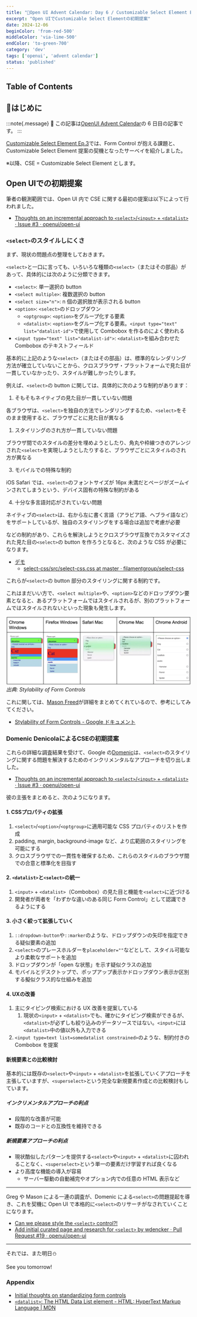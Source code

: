```yaml
---
title: "🎄Open UI Advent Calendar: Day 6 / Customizable Select Element Ep.4"
excerpt: "Open UIでCustomizable Select Elementの初期提案"
date: 2024-12-06
beginColor: 'from-red-500'
middleColor: 'via-lime-500'
endColor: 'to-green-700'
category: 'dev'
tags: ['openui', 'advent calendar']
status: 'published'
---
```

## Table of Contents

## 🎄はじめに

:::note{.message}
🎄 この記事は[OpenUI Advent Calendar](https://adventar.org/calendars/10293)の 6 日目の記事です。
:::

[Customizable Select Element Ep.3](https://blog.sakupi01.com/dev/articles/2024-openui-advent-5)では、Form Control が抱える課題と、Customizable Select Element 提案の契機となったサーベイを紹介しました。

※以降、CSE = Customizable Select Element とします。

## Open UIでの初期提案

筆者の観測範囲では、Open UI 内で CSE に関する最初の提案は以下によって行われました。

- [Thoughts on an incremental approach to `<select>`/`<input>` + `<datalist>` · Issue #3 · openui/open-ui](https://github.com/openui/open-ui/issues/3)

### `<select>`のスタイルしにくさ

まず、現状の問題点の整理をしておきます。

`<select>`と一口に言っても、いろいろな種類の`<select>`（またはその部品）があって、具体的には次のように分類できます。

- `<select>`: 単一選択の button
- `<select multiple>`: 複数選択の button
- `<select size="n">`: n 個の選択肢が表示される button
- `<option>`: `<select>`のドロップダウン
  - `<optgroup>`: `<option>`をグループ化する要素
  - `<datalist>`: `<option>`をグループ化する要素。`<input type="text" list="datalist-id">`で使用して Combobox を作るのによく使われる
- `<input type="text" list="datalist-id">`: `<datalist>`を組み合わせた Combobox のテキストフィールド

基本的に上記のような`<select>`（またはその部品）は、標準的なレンダリング方法が確立していないことから、クロスブラウザ・プラットフォームで見た目が一貫していなかったり、スタイルが難しかったりします。

例えば、`<select>`の button に関しては、具体的に次のような制約があります：

1. そもそもネイティブの見た目が一貫していない問題

各ブラウザは、`<select>`を独自の方法でレンダリングするため、`<select>`をそのまま使用すると、ブラウザごとに見た目が異なる

1. スタイリングのされ方が一貫していない問題

ブラウザ間でのスタイルの差分を埋めようとしたり、角丸や枠線つきのアレンジされた`<select>`を実現しようとしたりすると、ブラウザごとにスタイルのされ方が異なる

3. モバイルでの特殊な制約

iOS Safari では、`<select>`のフォントサイズが 16px 未満だとページがズームインされてしまうという、デバイス固有の特殊な制約がある

4. 十分な多言語対応がされていない問題

ネイティブの`<select>`は、右から左に書く言語（アラビア語、ヘブライ語など）をサポートしているが、独自のスタイリングをする場合は追加で考慮が必要

などの制約があり、これらを解決しようとクロスブラウザ互換でカスタマイズされた見た目の`<select>`の button を作ろうとなると、次のような CSS が必要になります。

- [デモ](https://filamentgroup.github.io/select-css/demo/)
  - [select-css/src/select-css.css at master · filamentgroup/select-css](https://github.com/filamentgroup/select-css/blob/master/src/select-css.css)

これらが`<select>`の button 部分のスタイリングに関する制約です。

これはまだいい方で、`<select multiple>`や、`<option>`などのドロップダウン要素となると、あるプラットフォームではスタイルされるが、別のプラットフォームではスタイルされないといった現象も発生します。

![プラットフォーム間でのCSS適用の差分](../../../../assets/images/dropdown-difference.png)
*出典: Stylability of Form Controls*

これに関しては、[Mason Freed](https://x.com/mfreed777)が詳細をまとめてくれているので、参考にしてみてください。

- [Stylability of Form Controls - Google ドキュメント](https://docs.google.com/document/d/1Xa_k_MKfw4QnqHjjOKUW0HWGvgHmZeo7YWWCxTjKWBI/edit?tab=t.0#heading=h.97wudakpmohg)

### Domenic DenicolaによるCSEの初期提案

これらの詳細な調査結果を受けて、Google の[Domenic](https://x.com/domenic)は、`<select>`のスタイリングに関する問題を解決するためのインクリメンタルなアプローチを切り出しました。

- [Thoughts on an incremental approach to `<select>`/`<input>` + `<datalist>` · Issue #3 · openui/open-ui](https://github.com/openui/open-ui/issues/3)

彼の主張をまとめると、次のようになります。

#### 1. CSSプロパティの拡張

1. `<select>`/`<option>`/`<optgroup>`に適用可能な CSS プロパティのリストを作成
2. padding, margin, background-image など、より広範囲のスタイリングを可能にする
3. クロスブラウザでの一貫性を確保するため、これらのスタイルのブラウザ間での合意と標準化を目指す

#### 2. `<datalist>`と`<select>`の統一

1. `<input>` + `<datalist>`（Combobox）の見た目と機能を`<select>`に近づける
2. 開発者が両者を「わずかな違いのある同じ Form Control」として認識できるようにする

#### 3. 小さく絞って拡張していく

1. `::dropdown-button`や`::marker`のような、ドロップダウンの矢印を指定できる疑似要素の追加
2. `<select>`のプレースホルダーを`placeholder=""`などとして、スタイル可能なより柔軟なサポートを追加
3. ドロップダウンが「open な状態」を示す疑似クラスの追加
4. モバイルとデスクトップで、ポップアップ表示かドロップダウン表示か区別する擬似クラス的な仕組みを追加

#### 4. UXの改善

1. 主にタイピング検索における UX 改善を提案している
   1. 現状の`<input>` + `<datalist>`でも、確かにタイピング検索ができるが、`<datalist>`が必ずしも絞り込みのデータソースではない。`<input>`には`<datalist>`中の値以外も入力できる
2. `<input type=text list=somedatalist constrained>`のような、制約付きの Combobox を提案

#### 新規要素との比較検討

基本的には既存の`<select>`や`<input>` + `<datalist>`を拡張していくアプローチを主張していますが、`<superselect>`という完全な新規要素作成との比較検討もしています。

##### インクリメンタルアプローチの利点

- 段階的な改善が可能
- 既存のコードとの互換性を維持できる

##### 新規要素アプローチの利点

- 現状酷似したパターンを提供する`<select>`や`<input>` + `<datalist>`に囚われることなく、`<superselect>`という単一の要素だけ学習すれば良くなる
- より高度な機能の導入が容易
  - サーバー駆動の自動補完やオプション内での任意の HTML 表示など

***

Greg や Mason による一連の調査が、Domenic による`<select>`の問題提起を導き、これを契機に Open UI で本格的に`<select>`のリサーチがなされていくことになります。

- [Can we please style the `<select>` control?!](https://www.gwhitworth.com/posts/2019/can-we-please-style-select/)
- [Add initial curated page and research for `<select>` by wdencker · Pull Request #19 · openui/open-ui](https://github.com/openui/open-ui/pull/19)

***

それでは、また明日⛄

See you tomorrow!

### Appendix

- [Initial thoughts on standardizing form controls](https://www.gwhitworth.com/posts/2019/form-controls-components/)
- [`<datalist>`: The HTML Data List element - HTML: HyperText Markup Language | MDN](https://developer.mozilla.org/en-US/docs/Web/HTML/Element/datalist)
